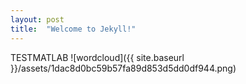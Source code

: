 ```yaml
---
layout: post
title:  "Welcome to Jekyll!"
---
```

TESTMATLAB ![wordcloud]({{ site.baseurl }}/assets/1dac8d0bc59b57fa89d853d5dd0df944.png)